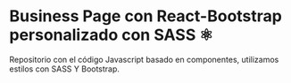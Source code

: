 # Business Page con React-Bootstrap personalizado con SASS ⚛️

Repositorio con el código Javascript basado en componentes, utilizamos estilos con SASS Y Bootstrap.
